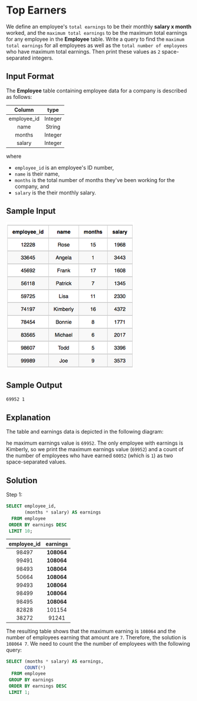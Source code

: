 # Top Earners

We define an employee's `total earnings` to be their monthly **salary x month** worked, and the `maximum total earnings` to be the maximum total earnings for any employee in the **Employee** table. Write a query to find the `maximum total earnings` for all employees as well as the `total number of employees` who have maximum total earnings. Then print these values as `2` space-separated integers.

## Input Format

The **Employee** table containing employee data for a company is described as follows:

|Column|type|
|:-----:|:--:|
|employee_id| Integer|
|name| String|
|months| Integer|
|salary| Integer|

where
- `employee_id` is an employee's ID number,
- `name` is their name,
- `months` is the total number of months they've been working for the company, and
- `salary` is the their monthly salary.

## Sample Input

![earning](./images/01_earning.png)


## Sample Output

```console
69952 1
```

## Explanation

The table and earnings data is depicted in the following diagram:

he maximum earnings value is `69952`. The only employee with earnings  is Kimberly, so we print the maximum earnings value (`69952`) and a count of the number of employees who have earned `60052` (which is `1`) as two space-separated values.


## Solution

Step 1:

```SQL
SELECT employee_id,
       (months * salary) AS earnings
  FROM employee
 ORDER BY earnings DESC
 LIMIT 10;
```
|employee_id|earnings|
|:---------:|:------:|
|98497| **108064** |
|99491| **108064** |
|98493| **108064** |
|50664| **108064** |
|99493| **108064** |
|98499| **108064** |
|98495| **108064** |
|82828| 101154 |
|38272| 91241|

The resulting table shows that the maximum earning is `108064` and the number of employees earning that amount are `7`. Therefore, the solution is `108064 7`. We need to count the the number of employees with the following query:

```SQL
SELECT (months * salary) AS earnings,
       COUNT(*)
  FROM employee
 GROUP BY earnings
 ORDER BY earnings DESC
 LIMIT 1; 
```
